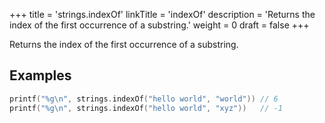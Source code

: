 +++
title = 'strings.indexOf'
linkTitle = 'indexOf'
description = 'Returns the index of the first occurrence of a substring.'
weight = 0
draft = false
+++

Returns the index of the first occurrence of a substring.

## Examples

```go
printf("%g\n", strings.indexOf("hello world", "world")) // 6
printf("%g\n", strings.indexOf("hello world", "xyz"))   // -1
```

